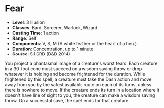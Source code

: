 # Fear

- **Level**: 3 Illusion
- **Classes**: Bard, Sorcerer, Warlock, Wizard
- **Casting Time**: 1 action
- **Range**: Self
- **Components**: V, S, M (A white feather or the heart of a hen.)
- **Duration**: Concentration, up to 1 minute
- **Source**: 5.1 SRD (D&D 2014)

You project a phantasmal image of a creature's worst fears. Each creature in a 30-foot cone must succeed on a wisdom saving throw or drop whatever it is holding and become frightened for the duration. While frightened by this spell, a creature must take the Dash action and move away from you by the safest available route on each of its turns, unless there is nowhere to move. If the creature ends its turn in a location where it doesn't have line of sight to you, the creature can make a wisdom saving throw. On a successful save, the spell ends for that creature.

